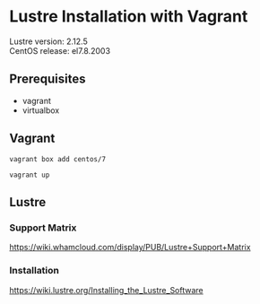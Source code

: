 # Lustre Installation with Vagrant

Lustre version: 2.12.5  
CentOS release: el7.8.2003

## Prerequisites

* vagrant
* virtualbox

## Vagrant

`vagrant box add centos/7`

`vagrant up`

## Lustre

### Support Matrix

https://wiki.whamcloud.com/display/PUB/Lustre+Support+Matrix

### Installation

https://wiki.lustre.org/Installing_the_Lustre_Software
